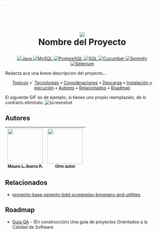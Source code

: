`<h1 align="center">
  <br>
  <a href="http://www.amitmerchant.com/electron-markdownify"><img src="https://f.hubspotusercontent20.net/hubfs/2829524/Copia%20de%20LOGOTIPO_original-2.png"></a>
  <br>
  Nombre del Proyecto
  <br>
</h1>

<p align="center">
  <a href="https://www.oracle.com/java/technologies/javase-jdk11-downloads.html">
    <img src="https://img.shields.io/badge/Java-11+-orange.svg" alt="Java">
  </a>
  <a href="https://www.mysql.com/">
    <img src="https://img.shields.io/badge/Database-MySQL-blue.svg" alt="MySQL">
  </a>
  <a href="https://www.postgresql.org/">
    <img src="https://img.shields.io/badge/Database-PostgreSQL-blue.svg" alt="PostgreSQL">
  </a>
  <a href="https://www.w3schools.com/sql/">
    <img src="https://img.shields.io/badge/SQL-Fundamentals-lightgrey.svg" alt="SQL">
  </a>
  <a href="https://cucumber.io/">
    <img src="https://img.shields.io/badge/Cucumber-BDD-green.svg" alt="Cucumber">
  </a>
  <a href="https://serenity-bdd.info/">
    <img src="https://img.shields.io/badge/Serenity-Reporting-blueviolet.svg" alt="Serenity">
  </a>
  <a href="https://www.selenium.dev/">
    <img src="https://img.shields.io/badge/Selenium-Web_Testing-brightgreen.svg" alt="Selenium">
  </a>
</p>

Redacta aca una breve descripcion del proyecto...

<p align="center">
  <a href="#topicos">Topicos</a> •`
  <a href="#tecnologias">Tecnologias</a> •
  <a href="#consideraciones">Consideraciones</a> •
  <a href="#descarga">Descarga</a> •
  <a href="#instalación-y-ejecución">Instalación y ejecución</a> •
  <a href="#autores">Autores</a> •
  <a href="#relacionados">Relacionados</a> •
  <a href="#roadmap">Roadmap</a>
</p>

El siguiente GIF es de ejemplo, si tienes uno propio reemplazalo, de lo contrario eliminalo.
![screenshot](https://raw.githubusercontent.com/amitmerchant1990/electron-markdownify/master/app/img/markdownify.gif)


## Autores


| [<img src="https://gitlab.com/uploads/-/system/user/avatar/13437423/avatar.png?width=400" width=115><br><sub>Mauro L. Ibarra P.</sub>](https://gitlab.com/mauro.ibarrap) <br/> | [<img src="https://secure.gravatar.com/avatar/23b2db02403d79ebd356e8e8356758ec?s=192&d=identicon" width=115><br><sub>Otro autor</sub>](https://gitlab.com/) | 
:------------------------------------------------------------------------------------------------------------------------------------------------------------------------------:|:---------------------------------------------------------------------------------------------------------------------------------------------------------------------------:|


## Relacionados

- [proyecto-base-serenity-bdd-screenplay-browsers-and-utilities](https://github.com/somospragma/qa-web-proyecto-base-serenity-bdd-screenplay-browsers-and-utilities)


## Roadmap

- [Guia QA](https://github.com/orgs/somospragma/repositories?q=qa) - (En construcción) Una guia de proyectos Orientados a la Calidad de Software